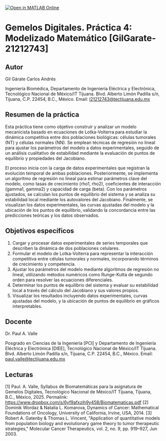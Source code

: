 [![Open in MATLAB Online](https://www.mathworks.com/images/responsive/global/open-in-matlab-online.svg)](https://matlab.mathworks.com/open/github/v1?repo=GilGarate21212743/gemelosdigitales-regresionnolineal)

# Gemelos Digitales. Práctica 4: Modelizado Matemático [GilGarate-21212743]

## Autor
Gil Gárate Carlos Andrés 

Ingeniería Biomédica, Departamento de Ingeniería Eléctrica y Electrónica, Tecnológico Nacional de México/IT Tijuana. Blvd. Alberto Limón Padilla s/n, Tijuana, C.P. 22454, B.C., México. Email: l21212743@tectijuana.edu.mx

## Resumen de la práctica
Esta práctica tiene como objetivo construir y analizar un modelo mecanicista basado en ecuaciones de Lotka-Volterra para estudiar la dinámica competitiva entre dos poblaciones biológicas: células tumorales (NT) y células normales (NN). Se emplean técnicas de regresión no lineal para ajustar los parámetros del modelo a datos experimentales, seguido de un análisis cualitativo de estabilidad mediante la evaluación de puntos de equilibrio y propiedades del Jacobiano.

El proceso inicia con la carga de datos experimentales que registran la evolución temporal de ambas poblaciones. Posteriormente, se implementa un algoritmo de regresión no lineal para estimar parámetros clave del modelo, como tasas de crecimiento (rho1, rho2), coeficientes de interacción (gamma1, gamma2) y capacidad de carga (beta). Con los parámetros ajustados, se calculan los puntos de equilibrio del sistema y se analiza su estabilidad local mediante los autovalores del Jacobiano. Finalmente, se visualizan los datos experimentales, las curvas ajustadas del modelo y la ubicación de los puntos de equilibrio, validando la concordancia entre las predicciones teóricas y los datos observados.

## Objetivos específicos
1. Cargar y procesar datos experimentales de series temporales que describen la dinámica de dos poblaciones celulares.
2. Formular el modelo de Lotka-Volterra para representar la interacción competitiva entre células tumorales y normales, incorporando términos de crecimiento y competencia.
3. Ajustar los parámetros del modelo mediante algoritmos de regresión no lineal, utilizando métodos numéricos como Runge-Kutta de segundo orden para resolver las ecuaciones diferenciales.
4. Determinar los puntos de equilibrio del sistema y evaluar su estabilidad local a través del cálculo del Jacobiano y sus valores propios.
5. Visualizar los resultados incluyendo datos experimentales, curvas ajustadas del modelo, y la ubicación de puntos de equilibrio en gráficos interpretables.

## Docente
Dr. Paul A. Valle

Posgrado en Ciencias de la Ingeniería [PCI] y Departamento de Ingeniería Eléctrica y Electrónica [DIEE], Tecnológico Nacional de México/IT Tijuana. Blvd. Alberto Limón Padilla s/n, Tijuana, C.P. 22454, B.C., México. Email: paul.valle@tectijuana.edu.mx

## Lecturas
[1] Paul. A. Valle, Syllabus de Biomatemáticas para la asignatura de Gemelos Digitales, Tecnológico Nacional de México/IT Tijuana, Tijuana, B.C., México, 2025. Permalink: https://www.dropbox.com/s/6yf9afxzih9y458/Biomatematicas.pdf
[2] Dominik Wordaz & Natalia L. Komarova, Dynamics of Cancer: Mathematical Foundations of Oncology, University of California, Irvine, USA, 2014.
[3] Robert A. Gatenby & Thomas L. Vincent, "Application of quantitative models from population biology and evolutionary game theory to tumor therapeutic strategies," Molecular Cancer Therapeutics, vol. 2, no. 9, pp. 919–927, Jun 2003.
